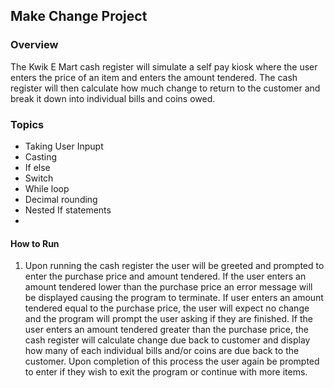 ## Make Change Project

### Overview

The Kwik E Mart cash register will simulate a self pay kiosk where the user enters the price of an item and enters the amount tendered. The cash register will then calculate how much change to return to the customer and break it down into individual bills and coins owed.

### Topics
* Taking User Inpupt
* Casting
* If else
* Switch
* While loop
* Decimal rounding
* Nested If statements
*

#### How to Run

1. Upon running the cash register the user will be greeted and prompted to enter the purchase price and amount tendered.
If the user enters an amount tendered lower than the purchase price an error message will be displayed causing the program to terminate. If user enters an amount tendered equal to the purchase price, the user will expect no change and the program will prompt the user asking if they are finished. If the user enters an amount tendered greater than the purchase price, the cash register will calculate change due back to customer and display how many of each individual bills and/or coins are due back to the customer. Upon completion of this process the user again be prompted to enter if they wish to exit the program or continue with more items.
